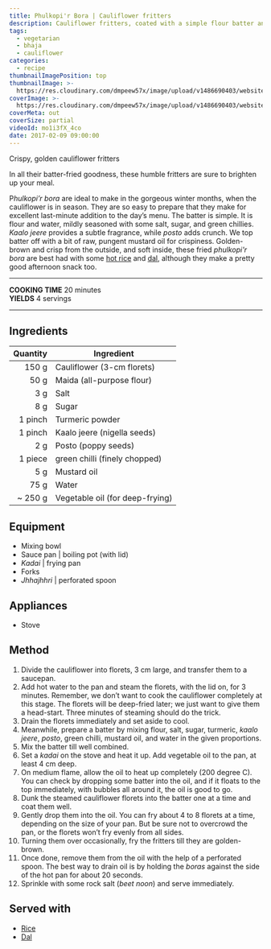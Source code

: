 ```yaml
---
title: Phulkopi'r Bora | Cauliflower fritters
description: Cauliflower fritters, coated with a simple flour batter and traditional Bengali spices, and deep-fried till golden-brown and delicious.
tags:
  - vegetarian
  - bhaja
  - cauliflower
categories:
  - recipe
thumbnailImagePosition: top
thumbnailImage: >-
  https://res.cloudinary.com/dmpeew57x/image/upload/v1486690403/website-thumbnail-phulkopirbora_z3qagu.jpg
coverImage: >-
  https://res.cloudinary.com/dmpeew57x/image/upload/v1486690403/website-cover-phulkopirbora_khtfhc.jpg
coverMeta: out
coverSize: partial
videoId: mo1i3fX_4co
date: 2017-02-09 09:00:00
---
```


<p class="post-byline">Crispy, golden cauliflower fritters</p>

<p class="post-intro">In all their batter-fried goodness, these humble fritters are sure to brighten up your meal.</p>

<!-- more -->
<span class="dropcap">P</span>_hulkopi’r bora_ are ideal to make in the gorgeous winter months, when the cauliflower is in season. They are so easy to prepare that they make for excellent last-minute addition to the day’s menu. The batter is simple. It is flour and water, mildly seasoned with some salt, sugar, and green chillies. _Kaalo jeere_ provides a subtle fragrance, while _posto_ adds crunch. We top batter off with a bit of raw, pungent mustard oil for crispiness. Golden-brown and crisp from the outside, and soft inside, these fried _phulkopi'r bora_ are best had with some [hot rice](/how-to/cook-the-perfect-rice/) and [dal](/tags/dal/), although they make a pretty good afternoon snack too.
</p>

***

**COOKING TIME** 20 minutes   
**YIELDS** 4 servings

***
## Ingredients
| Quantity | Ingredient                      |
|---------:|---------------------------------|
|    150 g | Cauliflower (3-cm florets)      |
|     50 g | Maida (all-purpose flour)       |
|      3 g | Salt                            |
|      8 g | Sugar                           |
|  1 pinch | Turmeric powder                 |
|  1 pinch | Kaalo jeere (nigella seeds)     |
|      2 g | Posto (poppy seeds)             |
|  1 piece | green chilli (finely chopped)   |
|      5 g | Mustard oil                     |
|     75 g | Water                           |
|  ~ 250 g | Vegetable oil (for deep-frying) |

## Equipment
- Mixing bowl
- Sauce pan | boiling pot (with lid)
- _Kadai_ | frying pan
- Forks
- _Jhhajhhri_ | perforated spoon

## Appliances
- Stove

## Method
1. Divide the cauliflower into florets, 3 cm large, and transfer them to a saucepan.
2. Add hot water to the pan and steam the florets, with the lid on, for 3 minutes. Remember, we don’t want to cook the cauliflower completely at this stage. The florets will be deep-fried later; we just want to give them a head-start. Three minutes of steaming should do the trick.
3. Drain the florets immediately and set aside to cool.
4. Meanwhile, prepare a batter by mixing flour, salt, sugar, turmeric, _kaalo jeere_, _posto_, green chilli, mustard oil, and water in the given proportions.
5. Mix the batter till well combined.
6. Set a _kadai_ on the stove and heat it up. Add vegetable oil to the pan, at least 4 cm deep.
7. On medium flame, allow the oil to heat up completely (200 degree C). You can check by dropping some batter into the oil, and if it floats to the top immediately, with bubbles all around it, the oil is good to go.
8. Dunk the steamed cauliflower florets into the batter one at a time and coat them well.
9. Gently drop them into the oil. You can fry about 4 to 8 florets at a time, depending on the size of your pan. But be sure not to overcrowd the pan, or the florets won’t fry evenly from all sides.
10. Turning them over occasionally, fry the fritters till they are golden-brown.
11. Once done, remove them from the oil with the help of a perforated spoon. The best way to drain oil is by holding the _boras_ against the side of the hot pan for about 20 seconds.
12. Sprinkle with some rock salt (_beet noon_) and serve immediately.

## Served with
- [Rice](/how-to/cook-the-perfect-rice/)
- [Dal](/tags/dal/)

<script type="application/ld+json">
{
  "@context": "http://schema.org/",
  "@type": "Recipe",
  "name": "Phulkopi'r Bora | Cauliflower fritters",
  "author": "Bong Eats",
  "image": "https://res.cloudinary.com/dmpeew57x/image/upload/v1486690403/thumbnail-small-phulkopirbora_mcr2ij.jpg",
  "description": "Crispy, golden cauliflower fritters",
  "prepTime": "PT5M",
  "totalTime": "PT20M",
  "recipeYield": "4 servings",
  "recipeIngredient": [
    "150 g  Cauliflower (3-cm florets)",      
    "50 g  Maida (all-purpose flour)",       
    "3 g  Salt",                            
    "8 g  Sugar",                           
    "1 pinch  Turmeric powder",                 
    "1 pinch  Kaalo jeere (nigella seeds)",     
    "2 g  Posto (poppy seeds)",             
    "1 piece  green chilli (finely chopped)",   
    "5 g  Mustard oil",                     
    "75 g  Water",                           
    "~ 250 g  Vegetable oil (for deep-frying)"
  ],
  "recipeInstructions": [
    "1. Divide the cauliflower into florets, 3 cm large, and transfer them to a saucepan.",
    "2. Add hot water to the pan and steam the florets, with the lid on, for 3 minutes. Remember, we don’t want to cook the cauliflower completely at this stage. The florets will be deep-fried later; we just want to give them a head-start. Three minutes of steaming should do the trick.",
    "3. Drain the florets immediately and set aside to cool.",
    "4. Meanwhile, prepare a batter by mixing flour, salt, sugar, turmeric, kaalo jeere, posto, green chilli, mustard oil, and water in the given proportions.",
    "5. Mix the batter till well combined.",
    "6. Set a kadai on the stove and heat it up (200 degree C). Add vegetable oil to the pan, at least 4 cm deep.",
    "7. On medium flame, allow the oil to heat up completely. You can check by dropping some batter into the oil, and if it floats to the top immediately, with bubbles all around it, the oil is good to go.",
    "8. Dunk the steamed cauliflower florets into the batter one at a time and coat them well.",
    "9. Gently drop them into the oil. You can fry about 4 to 8 florets at a time, depending on the size of your pan. But be sure not to overcrowd the pan, or the florets won’t fry evenly from all sides.",
    "10. Turning them over occasionally, fry the fritters till they are golden-brown.",
    "11. Once done, remove them from the oil with the help of a perforated spoon. The best way to drain oil is by holding the boras against the side of the hot pan for about 20 seconds.",
    "12. Sprinkle with some rock salt (beet noon) and serve immediately."
   ]
}
</script>

